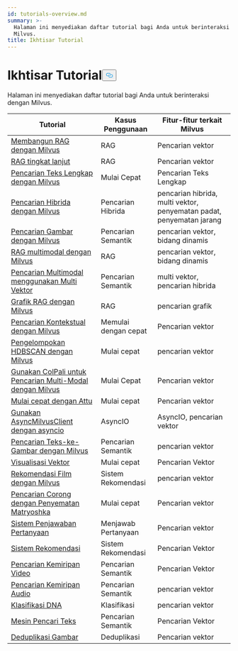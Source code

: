 ```yaml
---
id: tutorials-overview.md
summary: >-
  Halaman ini menyediakan daftar tutorial bagi Anda untuk berinteraksi dengan
  Milvus.
title: Ikhtisar Tutorial
---
```

<h1 id="Tutorials-Overview" class="common-anchor-header">Ikhtisar Tutorial<button data-href="#Tutorials-Overview" class="anchor-icon" translate="no">
      <svg translate="no"
        aria-hidden="true"
        focusable="false"
        height="20"
        version="1.1"
        viewBox="0 0 16 16"
        width="16"
      >
        <path
          fill="#0092E4"
          fill-rule="evenodd"
          d="M4 9h1v1H4c-1.5 0-3-1.69-3-3.5S2.55 3 4 3h4c1.45 0 3 1.69 3 3.5 0 1.41-.91 2.72-2 3.25V8.59c.58-.45 1-1.27 1-2.09C10 5.22 8.98 4 8 4H4c-.98 0-2 1.22-2 2.5S3 9 4 9zm9-3h-1v1h1c1 0 2 1.22 2 2.5S13.98 12 13 12H9c-.98 0-2-1.22-2-2.5 0-.83.42-1.64 1-2.09V6.25c-1.09.53-2 1.84-2 3.25C6 11.31 7.55 13 9 13h4c1.45 0 3-1.69 3-3.5S14.5 6 13 6z"
        ></path>
      </svg>
    </button></h1><p>Halaman ini menyediakan daftar tutorial bagi Anda untuk berinteraksi dengan Milvus.</p>
<table>
<thead>
<tr><th>Tutorial</th><th>Kasus Penggunaan</th><th>Fitur-fitur terkait Milvus</th></tr>
</thead>
<tbody>
<tr><td><a href="/docs/id/build-rag-with-milvus.md">Membangun RAG dengan Milvus</a></td><td>RAG</td><td>Pencarian vektor</td></tr>
<tr><td><a href="/docs/id/how_to_enhance_your_rag.md">RAG tingkat lanjut</a></td><td>RAG</td><td>Pencarian vektor</td></tr>
<tr><td><a href="/docs/id/full_text_search_with_milvus.md">Pencarian Teks Lengkap dengan Milvus</a></td><td>Mulai Cepat</td><td>Pencarian Teks Lengkap</td></tr>
<tr><td><a href="/docs/id/hybrid_search_with_milvus.md">Pencarian Hibrida dengan Milvus</a></td><td>Pencarian Hibrida</td><td>pencarian hibrida, multi vektor, penyematan padat, penyematan jarang</td></tr>
<tr><td><a href="/docs/id/image_similarity_search.md">Pencarian Gambar dengan Milvus</a></td><td>Pencarian Semantik</td><td>pencarian vektor, bidang dinamis</td></tr>
<tr><td><a href="/docs/id/multimodal_rag_with_milvus.md">RAG multimodal dengan Milvus</a></td><td>RAG</td><td>pencarian vektor, bidang dinamis</td></tr>
<tr><td><a href="/docs/id/multimodal_rag_with_milvus.md">Pencarian Multimodal menggunakan Multi Vektor</a></td><td>Pencarian Semantik</td><td>multi vektor, pencarian hibrida</td></tr>
<tr><td><a href="/docs/id/graph_rag_with_milvus.md">Grafik RAG dengan Milvus</a></td><td>RAG</td><td>pencarian grafik</td></tr>
<tr><td><a href="/docs/id/contextual_retrieval_with_milvus.md">Pencarian Kontekstual dengan Milvus</a></td><td>Memulai dengan cepat</td><td>Pencarian vektor</td></tr>
<tr><td><a href="/docs/id/hdbscan_clustering_with_milvus.md">Pengelompokan HDBSCAN dengan Milvus</a></td><td>Mulai cepat</td><td>pencarian vektor</td></tr>
<tr><td><a href="/docs/id/use_ColPali_with_milvus.md">Gunakan ColPali untuk Pencarian Multi-Modal dengan Milvus</a></td><td>Mulai Cepat</td><td>Pencarian vektor</td></tr>
<tr><td><a href="/docs/id/quickstart_with_attu.md">Mulai cepat dengan Attu</a></td><td>Mulai cepat</td><td>Pencarian vektor</td></tr>
<tr><td><a href="/docs/id/use-async-milvus-client-with-asyncio.md">Gunakan AsyncMilvusClient dengan asyncio</a></td><td>AsyncIO</td><td>AsyncIO, pencarian vektor</td></tr>
<tr><td><a href="/docs/id/text_image_search.md">Pencarian Teks-ke-Gambar dengan Milvus</a></td><td>Pencarian Semantik</td><td>pencarian vektor</td></tr>
<tr><td><a href="/docs/id/vector_visualization.md">Visualisasi Vektor</a></td><td>Mulai cepat</td><td>Pencarian Vektor</td></tr>
<tr><td><a href="/docs/id/movie_recommendation_with_milvus.md">Rekomendasi Film dengan Milvus</a></td><td>Sistem Rekomendasi</td><td>pencarian vektor</td></tr>
<tr><td><a href="/docs/id/funnel_search_with_matryoshka.md">Pencarian Corong dengan Penyematan Matryoshka</a></td><td>Mulai cepat</td><td>Pencarian vektor</td></tr>
<tr><td><a href="/docs/id/question_answering_system.md">Sistem Penjawaban Pertanyaan</a></td><td>Menjawab Pertanyaan</td><td>Pencarian vektor</td></tr>
<tr><td><a href="/docs/id/recommendation_system.md">Sistem Rekomendasi</a></td><td>Sistem Rekomendasi</td><td>Pencarian Vektor</td></tr>
<tr><td><a href="/docs/id/video_similarity_search.md">Pencarian Kemiripan Video</a></td><td>Pencarian Semantik</td><td>Pencarian Vektor</td></tr>
<tr><td><a href="/docs/id/audio_similarity_search.md">Pencarian Kemiripan Audio</a></td><td>Pencarian Semantik</td><td>pencarian vektor</td></tr>
<tr><td><a href="/docs/id/dna_sequence_classification.md">Klasifikasi DNA</a></td><td>Klasifikasi</td><td>pencarian vektor</td></tr>
<tr><td><a href="/docs/id/text_search_engine.md">Mesin Pencari Teks</a></td><td>Pencarian Semantik</td><td>Pencarian Vektor</td></tr>
<tr><td><a href="/docs/id/image_deduplication_system.md">Deduplikasi Gambar</a></td><td>Deduplikasi</td><td>Pencarian vektor</td></tr>
</tbody>
</table>
